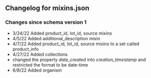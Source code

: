 ## Changelog for mixins.json

### Changes since schema version 1

* 3/24/22 Added product_id, lot_id, source mixins
* 4/5/22 Added additional_description mixin
* 4/7/22 Added product_id, lot_id, source mixins to a set called product_info
* 4/27/22 Added collections
* changed the property *date_created* into *creation_timestamp* and restricted the format to be date-time
* 6/8/22 Added organism

